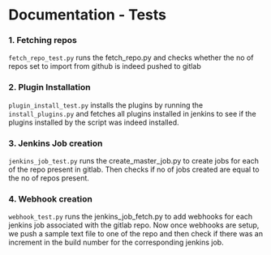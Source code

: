 # Documentation - Tests

### 1. Fetching repos

`fetch_repo_test.py` runs the fetch_repo.py and checks whether the no of repos set to import from github is indeed pushed to gitlab

### 2. Plugin Installation

`plugin_install_test.py` installs the plugins by running the `install_plugins.py` and fetches all plugins installed in jenkins to see if the plugins installed by the script was indeed installed.

### 3. Jenkins Job creation

`jenkins_job_test.py` runs the create_master_job.py to create jobs for each of the repo present in gitlab. Then checks if no of jobs created are equal to the no of repos present.

### 4. Webhook creation

`webhook_test.py` runs the jenkins_job_fetch.py to add webhooks for each jenkins job associated with the gitlab repo. Now once webhooks are setup, we push a sample text file to one of the repo and then check if there was an increment in the build number for the corresponding jenkins job.